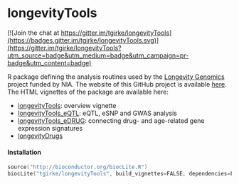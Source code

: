 # longevityTools

[![Join the chat at https://gitter.im/tgirke/longevityTools](https://badges.gitter.im/tgirke/longevityTools.svg)](https://gitter.im/tgirke/longevityTools?utm_source=badge&utm_medium=badge&utm_campaign=pr-badge&utm_content=badge)

R package defining the analysis routines used by the [Longevity Genomics](http://www.longevitygenomics.org/) project funded by NIA. The website of this GitHub project is available [here](http://girke.bioinformatics.ucr.edu/longevityTools). The HTML vignettes of the package are available here:

* [longevityTools](https://htmlpreview.github.io/?https://github.com/tgirke/longevityTools/blob/master/vignettes/longevityTools.html): overview vignette
* [longevityTools_eQTL](https://htmlpreview.github.io/?https://github.com/tgirke/longevityTools/blob/master/vignettes/longevityTools_eQTL.html): eQTL, eSNP and GWAS analysis
* [longevityTools_eDRUG](https://htmlpreview.github.io/?https://github.com/tgirke/longevityTools/blob/master/vignettes/longevityTools_eDRUG.html): connecting drug- and age-related gene expression signatures
* [longevityDrugs](https://github.com/tgirke/longevityDrugs)

#### Installation 

```s
source("http://bioconductor.org/biocLite.R")
biocLite("tgirke/longevityTools", build_vignettes=FALSE, dependencies=FALSE)
```
